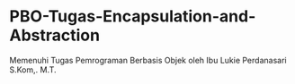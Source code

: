 # PBO-Tugas-Encapsulation-and-Abstraction
Memenuhi Tugas Pemrograman Berbasis Objek oleh Ibu Lukie Perdanasari S.Kom,. M.T. 
